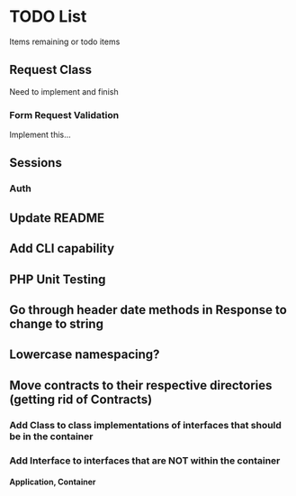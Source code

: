 # TODO List
Items remaining or todo items

## Request Class
Need to implement and finish

### Form Request Validation
Implement this...

## Sessions

### Auth

## Update README

## Add CLI capability

## PHP Unit Testing

## Go through header date methods in Response to change to string

## Lowercase namespacing?

## Move contracts to their respective directories (getting rid of Contracts)
### Add Class to class implementations of interfaces that should be in the container
### Add Interface to interfaces that are NOT within the container
#### Application, Container